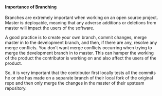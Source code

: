 #### Importance of Branching

Branches are extremely important when working on an open source project. Master is deployable, meaning that any adverse additions or deletions from master will impact the users of the software.

A good practice is to create your own branch, commit changes, merge master in to the development branch, and then, if there are any, resolve any merge conflicts. You don't want merge conflicts occurring when trying to merge the development branch in to master. This can hamper the working of the product the contributor is working on and also affect the users of the product.

So, it is very important that the contributor first locally tests all the commits he or she has made on a separate branch of their local fork of the original repo and then only merge the changes in the master of their upsteam repository.



